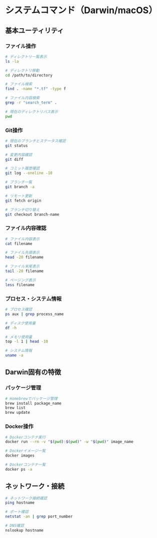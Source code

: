 # システムコマンド（Darwin/macOS）

## 基本ユーティリティ

### ファイル操作
```bash
# ディレクトリ一覧表示
ls -la

# ディレクトリ移動
cd /path/to/directory

# ファイル検索
find . -name "*.tf" -type f

# ファイル内容検索
grep -r "search_term" .

# 現在のディレクトリパス表示
pwd
```

### Git操作
```bash
# 現在のブランチとステータス確認
git status

# 変更内容確認
git diff

# コミット履歴確認
git log --oneline -10

# ブランチ一覧
git branch -a

# リモート更新
git fetch origin

# ブランチ切り替え
git checkout branch-name
```

### ファイル内容確認
```bash
# ファイル内容表示
cat filename

# ファイル先頭表示
head -20 filename

# ファイル末尾表示
tail -20 filename

# ページング表示
less filename
```

### プロセス・システム情報
```bash
# プロセス確認
ps aux | grep process_name

# ディスク使用量
df -h

# メモリ使用量
top -l 1 | head -10

# システム情報
uname -a
```

## Darwin固有の特徴

### パッケージ管理
```bash
# Homebrewでパッケージ管理
brew install package_name
brew list
brew update
```

### Docker操作
```bash
# Dockerコンテナ実行
docker run --rm -v "$(pwd):$(pwd)" -w "$(pwd)" image_name

# Dockerイメージ一覧
docker images

# Dockerコンテナ一覧
docker ps -a
```

## ネットワーク・接続
```bash
# ネットワーク接続確認
ping hostname

# ポート確認
netstat -an | grep port_number

# DNS確認
nslookup hostname
```